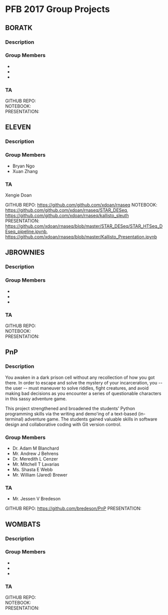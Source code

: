 # PFB 2017 Group Projects


## BORATK
### Description

### Group Members
-
-
-

### TA

GITHUB REPO:  
NOTEBOOK:   
PRESENTATION:  


## ELEVEN
### Description

### Group Members
- Bryan Ngo
- Xuan Zhang

### TA
Xengie Doan

GITHUB REPO:  https://github.com/github.com/xdoan/rnaseq
NOTEBOOK:    https://github.com/github.com/xdoan/rnaseq/STAR_DESeq, https://github.com/github.com/xdoan/rnaseq/kallisto_sleuth
PRESENTATION:  https://github.com/xdoan/rnaseq/blob/master/STAR_DESeq/STAR_HTSeq_DEseq_pipeline.ipynb, https://github.com/xdoan/rnaseq/blob/master/Kallisto_Presentation.ipynb




## JBROWNIES
### Description

### Group Members
-
-
-

### TA

GITHUB REPO:  
NOTEBOOK:   
PRESENTATION:  


## PnP
### Description
You awaken in a dark prison cell without any recollection of how you got there. In order to escape and solve the mystery of your incarceration, you -- the user -- must maneuver to solve riddles, fight creatures, and avoid making bad decisions as you encounter a series of questionable characters in this sassy adventure game.

This project strengthened and broadened the students' Python programming skills via the writing and demo'ing of a text-based (in-terminal) adventure game. The students gained valuable skills in software design and collaborative coding with Git version control.  

### Group Members
- Dr. Adam M Blanchard
- Mr. Andrew J Behrens
- Dr. Meredith L Cenzer
- Mr. Mitchell T Lavarias
- Ms. Shasta E Webb
- Mr. William (Jared) Brewer

### TA
- Mr. Jessen V Bredeson

GITHUB REPO: https://github.com/bredeson/PnP
PRESENTATION: 


## WOMBATS
### Description

### Group Members
-
-
-

### TA

GITHUB REPO:  
NOTEBOOK:   
PRESENTATION:  
